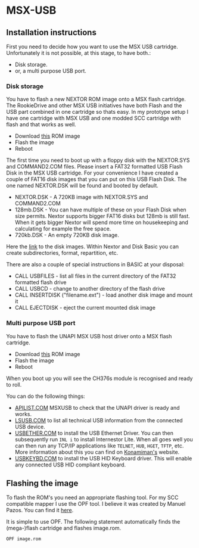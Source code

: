 # MSX-USB
## Installation instructions
First you need to decide how you want to use the MSX USB cartridge. Unfortunately it is not possible, at this stage, to have both.:
* Disk storage.
* or, a multi purpose USB port.

### Disk storage
You have to flash a new NEXTOR ROM image onto a MSX flash cartridge. The RookieDrive and other MSX USB initiatives have both Flash and the USB part combined in one cartridge so thats easy. In my prototype setup I have one cartridge with MSX USB and one modded SCC cartridge with flash and that works as well.

* Download [this](https://github.com/S0urceror/MSX-USB/raw/master/drivers/flashdrive/dist/nextor.rom) ROM image
* Flash the image
* Reboot

The first time you need to boot up with a floppy disk with the NEXTOR.SYS and COMMAND2.COM files. 
Please insert a FAT32 formatted USB Flash Disk in the MSX USB cartridge.
For your convenience I have created a couple of FAT16 disk images that you can put on this USB Flash Disk.
The one named NEXTOR.DSK will be found and booted by default.

* NEXTOR.DSK - A 720KB image with NEXTOR.SYS and COMMAND2.COM
* 128mb.DSK - You can have multiple of these on your Flash Disk when size permits. Nextor supports bigger FAT16 disks but 128mb is still fast. When it gets bigger Nextor will spend more time on housekeeping and calculating for example the free space.
* 720kb.DSK - An empty 720KB disk image.

Here the [link](https://github.com/S0urceror/MSX-USB/blob/master/drivers/flashdrive/dist/dsks.zip) to the disk images. Within Nextor and Disk Basic you can create subdirectories, format, repartition, etc.

There are also a couple of special instructions in BASIC at your disposal:
* CALL USBFILES - list all files in the current directory of the FAT32 formatted flash drive
* CALL USBCD - change to another directory of the flash drive
* CALL INSERTDISK ("filename.ext") - load another disk image and mount it
* CALL EJECTDISK - eject the current mounted disk image

### Multi purpose USB port
You have to flash the UNAPI MSX USB host driver onto a MSX flash cartridge.

* Download [this](https://github.com/S0urceror/MSX-USB/raw/master/drivers/UsbHost/dist/unapiusb.rom) ROM image
* Flash the image
* Reboot

When you boot up you will see the CH376s module is recognised and ready to roll.

You can do the following things:
* [APILIST.COM](https://github.com/S0urceror/MSX-USB/raw/master/drivers/UsbEthernet/dist/apilist.com) MSXUSB to check that the UNAPI driver is ready and works.
* [LSUSB.COM](https://github.com/S0urceror/MSX-USB/raw/master/drivers/UsbEthernet/dist/lsusb.com) to list all technical USB information from the connected USB device.
* [USBETHER.COM](https://github.com/S0urceror/MSX-USB/blob/master/drivers/UsbEthernet/dist/usbether.com) to install the USB Ethernet Driver. You can then subsequently run `INL i` to install Internestor Lite. When all goes well you can then run any TCP/IP applications like `TELNET`, `HUB`, `HGET`, `TFTP`, etc. More information about this you can find on [Konamiman's](https://www.konamiman.com/msx/msx-e.html#inl2) website.
* [USBKEYBD.COM](https://github.com/S0urceror/MSX-USB/raw/master/drivers/UsbKeyboard/dist/usbkeybd.bin) to install the USB HID Keyboard driver. This will enable any connected USB HID compliant keyboard.

## Flashing the image
To flash the ROM's you need an appropriate flashing tool. For my SCC compatible mapper I use the OPF tool. I believe it was created by Manuel Pazos. You can find it [here](https://www.msxcartridgeshop.com/bin/opf.zip).

It is simple to use OPF. The following statement automatically finds the (mega-)flash cartridge and flashes image.rom.

`OPF image.rom`
